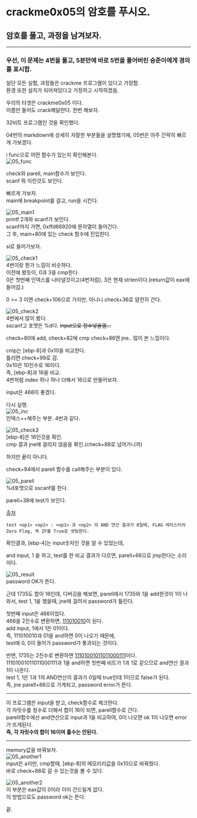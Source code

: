# crackme0x05의 암호를 푸시오.  

## 암호를 풀고, 과정을 남겨보자.  
---
### 우선, 이 문제는 4번을 풀고, 5분만에 바로 5번을 풀어버린 승준이에게 경의를 표시함.  

일단 모든 실험, 과정들은 crackme 프로그램이 있다고 가정함.  
환경 또한 설치가 되어져있다고 가정하고 시작하겠음.  

우리의 타겟은 crackme0x05 이다.  
이름만 들어도 crack해달란다. 한번 해보자.  

32비트 프로그램인 것을 확인했다.  

04번의 markdown에 상세히 자잘한 부분들을 설명했기에, 05번은 아주 간략히 빠르게 가보겠다.  

i func으로 어떤 함수가 있는지 확인해본다.  
![05_func](img/05_func.PNG)   

check와 parell, main함수가 보인다.  
scanf 뭐 이런것도 보인다.  

빠르게 가보자.  
main에 breakpoint를 걸고, run을 시킨다.  

![05_main1](img/05_main1.PNG)  
printf 2개와 scanf가 보인다.  
scanf까지 가면, 0xffd66920에 문자열이 들어간다.  
그 후, main+80에 있는 check 함수에 진입한다.  

si로 들어가보자.  

![05_check1](img/05_check1.PNG)  
4번이랑 뭔가 느낌이 비슷하다.  
이전에 봤듯이, 0과 3을 cmp한다.  
0은 첫번째 인덱스를 나타낼것이고(4번처럼), 3은 현재 strlen이다.(return값이 eax에 들어감.)  

0 >= 3 이면 check+106으로 가지만, 아니니 check+36로 얌전히 간다.  

![05_check2](img/05_check2.PNG)  
4번에서 많이 봤다.  
sscanf고 포맷은 %d다. ~~input으로 정수넣을껄...~~

check+80에 add, check+82에 cmp check+86엔 jne.. 많이 본 느낌이다.  

cmp는 [ebp-8]과 0x10을 비교한다.  
틀리면 check+99로 감.  
0x10은 10진수로 16이다.  
즉, [ebp-8]과 16을 비교.  
4번처럼 index 하나 하나 더해서 16으로 만들어보자.  

input은 466이 좋겠다.  

다시 실행.  
![05_inc](img/05_inc.PNG)  
인덱스++해주는 부분. 4번과 같다.  

![05_check3](img/05_check3.PNG)  
[ebp-8]은 16인것을 확인.  
cmp 결과 jne에 걸리지 않음을 확인.(check+88로 넘어가니까)  

하지만 끝이 아니다.  

check+94에서 parell 함수를 call해주는 부분이 있다.  

![05_parell](img/05_parell1.PNG)  
%d포맷으로 sscanf를 한다.  

parell+38에 test가 보인다.  

[출처](https://github.com/ccss17/security-tutorial/tree/master/03-Computer2)  
```
test <op1> <op2> : <op1> 과 <op2> 의 AND 연산 결과가 0일때, FLAG 레지스터의 Zero Flag, 즉 ZF를 True로 셋팅한다.  
```  

확인결과, [ebp-4]는 input숫자인 것을 알 수 있었는데,  

and input, 1 을 하고,
test를 한 비교 결과가 다르면, parell+66으로 jmp한다는 소리이다.  

![05_result](img/05_result.PNG)  
password OK가 뜬다.  

근데 1735도 합이 16인데, 디버깅을 해보면, parell에서 
1735와 1을 add한것이 1이 나와서, 
test 1, 1을 했을때, jne에 걸려서 password가 틀린다.  

첫번째 input은 466이었다.  
466을 2진수로 변환하면, <u>111010010</u>이 된다.  
add input, 1에서 1은 01이다.  
즉, 111010010과 01을 and하면 0이 나오기 때문에,  
test에 0, 0이 들어가 password가 통과되는 것이다.  

반면, 1735는 2진수로 변환하면 <u>11101001011011000111</u>이다.  
11101001011011000111과 1을 and하면 첫번째 비트가 1과 1로 같으므로 and연산 결과 1이 나온다.  
test 1, 1은 1과 1의 AND연산의 결과가 0일때 true인데 1이므로 false가 된다.  
즉, jne parell+66으로 가게되고, password error가 뜬다.  

---
이 프로그램은 input을 받고, check함수로 체크한다.  
각 자릿수를 정수로 더해서 합이 16이 되면, parell함수로 간다.  
parelll함수에선 and연산으로 input과 1을 비교하여, 0이 나오면 ok 1이 나오면 error가 뜨게된다.  
**즉, 각 자릿수의 합이 16이며 홀수는 안된다.**  

---
memory값을 바꿔보자.  
![05_another1](img/05_another1.PNG)  
input은 a지만, cmp할때, [ebp-8]의 메모리리값을 0x10으로 바꿔줬다.  
바로 check+88로 갈 수 있는것을 볼 수 있다.  

![05_another2](img/05_another2.PNG)  
이 부분은 eax값이 0이라 이미 건드릴게 없다.  
이 방법으로도 password ok는 뜬다.  

끝.  
